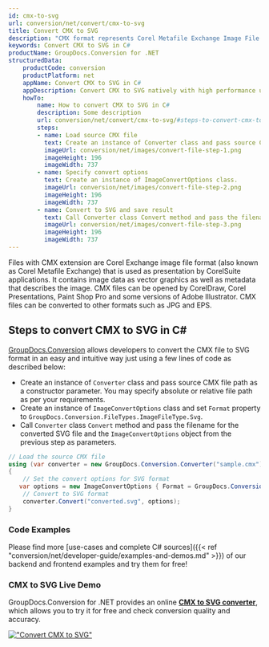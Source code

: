 ```yaml
---
id: cmx-to-svg
url: conversion/net/convert/cmx-to-svg
title: Convert CMX to SVG
description: "CMX format represents Corel Metafile Exchange Image File with .cmx extension. Learn how to convert CMX to SVG file programmatically in C# language using GroupDocs.Conversion for .NET library."
keywords: Convert CMX to SVG in C#
productName: GroupDocs.Conversion for .NET
structuredData:
    productCode: conversion
    productPlatform: net
    appName: Convert CMX to SVG in C#
    appDescription: Convert CMX to SVG natively with high performance using C# language and server side GroupDocs.Conversion for .NET APIs, without the use of any software like Microsoft or Open Office.
    howTo:
        name: How to convert CMX to SVG in C# 
        description: Some description
        url: conversion/net/convert/cmx-to-svg/#steps-to-convert-cmx-to-svg-in-c
        steps:
        - name: Load source CMX file 
          text: Create an instance of Converter class and pass source CMX file path as a constructor parameter. You may specify absolute or relative file path as per your requirements. 
          imageUrl: conversion/net/images/convert-file-step-1.png
          imageHeight: 196
          imageWidth: 737
        - name: Specify convert options 
          text: Create an instance of ImageConvertOptions class.
          imageUrl: conversion/net/images/convert-file-step-2.png
          imageHeight: 196
          imageWidth: 737
        - name: Convert to SVG and save result 
          text: Call Converter class Convert method and pass the filename for the converted HTML file and the ImageConvertOptions object from the previous step as parameters.
          imageUrl: conversion/net/images/convert-file-step-3.png
          imageHeight: 196
          imageWidth: 737
---
```


Files with CMX extension are Corel Exchange image file format (also known as Corel Metafile Exchange) that is used as presentation by CorelSuite applications. It contains image data as vector graphics as well as metadata that describes the image. CMX files can be opened by CorelDraw, Corel Presentations, Paint Shop Pro and some versions of Adobe Illustrator. CMX files can be converted to other formats such as JPG and EPS.

## Steps to convert CMX to SVG in C#

[GroupDocs.Conversion](https://products.groupdocs.com/conversion/net) allows developers to convert the CMX file to SVG format in an easy and intuitive way just using a few lines of code as described below:

* Create an instance of `Converter` class and pass source CMX file path as a constructor parameter. You may specify absolute or relative file path as per your requirements. 
* Create an instance of `ImageConvertOptions` class and set `Format` property to `GroupDocs.Conversion.FileTypes.ImageFileType.Svg`.
* Call `Converter` class `Convert` method and pass the filename for the converted SVG file and the `ImageConvertOptions` object from the previous step as parameters.

```csharp
// Load the source CMX file
using (var converter = new GroupDocs.Conversion.Converter("sample.cmx"))
{
    // Set the convert options for SVG format
   var options = new ImageConvertOptions { Format = GroupDocs.Conversion.FileTypes.ImageFileType.Svg };
    // Convert to SVG format
    converter.Convert("converted.svg", options);
}
```

### Code Examples

Please find more [use-cases and complete C# sources]({{< ref "conversion/net/developer-guide/examples-and-demos.md" >}}) of our backend and frontend examples and try them for free!

### CMX to SVG Live Demo

GroupDocs.Conversion for .NET provides an online [**CMX to SVG converter**](https://products.groupdocs.app/conversion/cmx-to-svg), which allows you to try it for free and check conversion quality and accuracy.

[!["Convert CMX to SVG"](conversion/net/images/convert-to-svg/convert-cmx-to-svg.png)](https://products.groupdocs.app/conversion/cmx-to-svg)